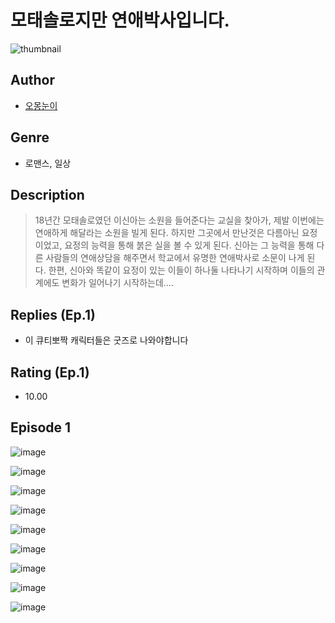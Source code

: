 # 모태솔로지만 연애박사입니다.
![thumbnail](https://image-comic.pstatic.net/user_contents_data/challenge_comic/2023/05/23/358431/upload_7292231832386943284_480x623.jpeg)

## Author
- [오몽눈이](https://comic.naver.com/artistTitle?id=358431)

## Genre
- 로맨스, 일상

## Description
> 18년간 모태솔로였던 이신아는 소원을 들어준다는 교실을 찾아가, 제발 이번에는 연애하게 해달라는 소원을 빌게 된다. 하지만 그곳에서 만난것은 다름아닌 요정이었고, 요정의 능력을 통해 붉은 실을 볼 수 있게 된다. 신아는 그 능력을 통해 다른 사람들의 연애상담을 해주면서 학교에서 유명한 연애박사로 소문이 나게 된다. 한편, 신아와 똑같이 요정이 있는 이들이 하나둘 나타나기 시작하며 이들의 관계에도 변화가 일어나기 시작하는데....

## Replies (Ep.1)
- 이 큐티뽀짝 캐릭터들은 굿즈로 나와야합니다

## Rating (Ep.1)
- 10.00

## Episode 1
![image](https://image-comic.pstatic.net/user_contents_data/challenge_comic/2023/05/23/358431/upload_3486120570103489081.jpeg)

![image](https://image-comic.pstatic.net/user_contents_data/challenge_comic/2023/05/23/358431/upload_3630525145361310009.jpeg)

![image](https://image-comic.pstatic.net/user_contents_data/challenge_comic/2023/05/23/358431/upload_3991652055036093745.jpeg)

![image](https://image-comic.pstatic.net/user_contents_data/challenge_comic/2023/05/23/358431/upload_3775249255895545700.jpeg)

![image](https://image-comic.pstatic.net/user_contents_data/challenge_comic/2023/05/23/358431/upload_3703475550639110502.jpeg)

![image](https://image-comic.pstatic.net/user_contents_data/challenge_comic/2023/05/23/358431/upload_7220456805035423280.jpeg)

![image](https://image-comic.pstatic.net/user_contents_data/challenge_comic/2023/05/23/358431/upload_3690812290438030387.jpeg)

![image](https://image-comic.pstatic.net/user_contents_data/challenge_comic/2023/05/23/358431/upload_4064042582809065521.jpeg)

![image](https://image-comic.pstatic.net/user_contents_data/challenge_comic/2023/05/23/358431/upload_3474636210631422263.jpeg)
